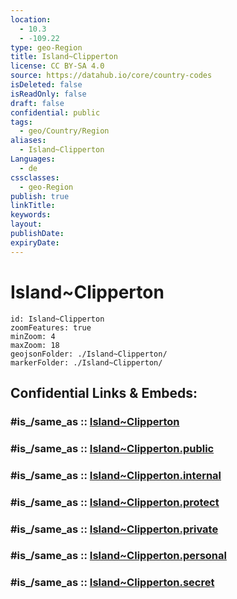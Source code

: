 ```yaml
---
location:
  - 10.3
  - -109.22
type: geo-Region
title: Island~Clipperton
license: CC BY-SA 4.0
source: https://datahub.io/core/country-codes
isDeleted: false
isReadOnly: false
draft: false
confidential: public
tags:
  - geo/Country/Region
aliases:
  - Island~Clipperton
Languages:
  - de
cssclasses:
  - geo-Region
publish: true
linkTitle:
keywords:
layout:
publishDate:
expiryDate:
---
```


# Island~Clipperton

```leaflet
id: Island~Clipperton
zoomFeatures: true 
minZoom: 4 
maxZoom: 18
geojsonFolder: ./Island~Clipperton/
markerFolder: ./Island~Clipperton/
```


## Confidential Links & Embeds: 

### #is_/same_as :: [Island~Clipperton](/_Standards/Earth/Continent/America~Caribbean/Island~Clipperton.md) 

### #is_/same_as :: [Island~Clipperton.public](/_public/Earth/Continent/America~Caribbean/Island~Clipperton.public.md) 

### #is_/same_as :: [Island~Clipperton.internal](/_internal/Earth/Continent/America~Caribbean/Island~Clipperton.internal.md) 

### #is_/same_as :: [Island~Clipperton.protect](/_protect/Earth/Continent/America~Caribbean/Island~Clipperton.protect.md) 

### #is_/same_as :: [Island~Clipperton.private](/_private/Earth/Continent/America~Caribbean/Island~Clipperton.private.md) 

### #is_/same_as :: [Island~Clipperton.personal](/_personal/Earth/Continent/America~Caribbean/Island~Clipperton.personal.md) 

### #is_/same_as :: [Island~Clipperton.secret](/_secret/Earth/Continent/America~Caribbean/Island~Clipperton.secret.md)

